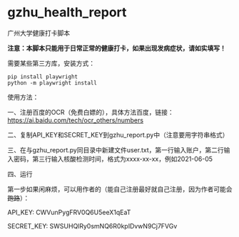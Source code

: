 # gzhu_health_report
广州大学健康打卡脚本

**注意：本脚本只能用于日常正常的健康打卡，如果出现发病症状，请如实填写！**

需要某些第三方库，安装方式：
```
pip install playwright
python -m playwright install
```

使用方法：

一、注册百度的OCR（免费白嫖的），具体方法百度，链接：https://ai.baidu.com/tech/ocr_others/numbers

二、复制API_KEY和SECRET_KEY到gzhu_report.py中（注意要用字符串格式）

三、在与gzhu_report.py同目录中新建文件user.txt，第一行输入账户，第二行输入密码，第三行输入核酸检测时间，格式为xxxx-xx-xx，例如2021-06-05

四、运行

第一步如果闲麻烦，可以用作者的（能自己注册最好就自己注册，因为作者可能会<del>跑路</del>）：

API_KEY: CWVunPygFRV0Q6U5eeX1qEaT

SECRET_KEY: SWSUHQlRy0smNQ6R0kpIDvwN9Cj7FVGv
